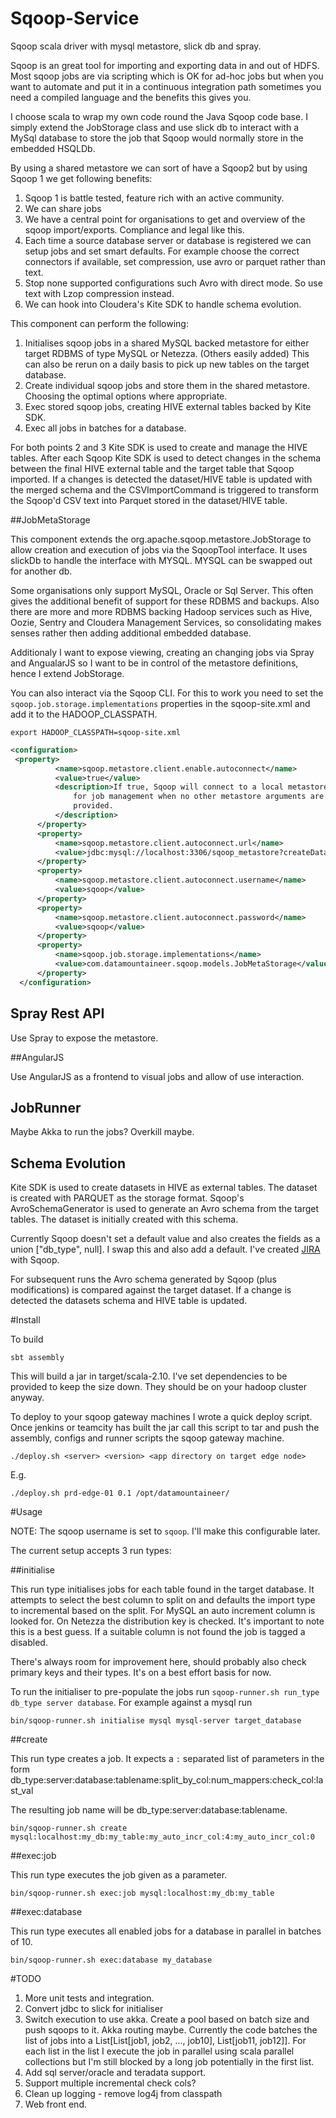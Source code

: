 # Sqoop-Service
Sqoop scala driver with mysql metastore, slick db and spray.

Sqoop is an great tool for importing and exporting data in and out of HDFS. Most sqoop jobs are via scripting which is OK for ad-hoc jobs but when you want to automate and put it in a continuous integration path sometimes you need a compiled language and the benefits this gives you.

I choose scala to wrap my own code round the Java Sqoop code base. I simply extend the JobStorage class and use slick db to interact with a MySql database to store the job that Sqoop would normally store in the embedded HSQLDb.

By using a shared metastore we can sort of have a Sqoop2 but by using Sqoop 1 we get following benefits:

1.  Sqoop 1 is battle tested, feature rich with an active community.
2.  We can share jobs
3.  We have a central point for organisations to get and overview of the sqoop import/exports. Compliance and legal like this.
4.  Each time a source database server or database is registered we can setup jobs and set smart defaults. For example choose the correct connectors if available, set compression, use avro or parquet rather than text.
5.  Stop none supported configurations such Avro with direct mode. So use text with Lzop compression instead.
6.  We can hook into Cloudera's Kite SDK to handle schema evolution.

This component can perform the following:

1.  Initialises sqoop jobs in a shared MySQL backed metastore for either target RDBMS of type MySQL or Netezza. (Others easily added)
    This can also be rerun on a daily basis to pick up new tables on the target database.
2.  Create individual sqoop jobs and store them in the shared metastore. Choosing the optimal options where appropriate.
3.  Exec stored sqoop jobs, creating HIVE external tables backed by Kite SDK.
4.  Exec all jobs in batches for a database.

For both points 2 and 3 Kite SDK is used to create and manage the HIVE tables. After each Sqoop Kite SDK is used to detect changes in the schema between the final HIVE external table and the target table that Sqoop imported. If a changes is detected the dataset/HIVE table is updated with the merged schema and the CSVImportCommand is triggered to transform the Sqoop'd CSV text into Parquet stored in the dataset/HIVE table.

##JobMetaStorage

This component extends the org.apache.sqoop.metastore.JobStorage to allow creation and execution of jobs via the SqoopTool interface. It uses slickDb to handle the interface with MYSQL. MYSQL can be swapped out for another db.

Some organisations only support MySQL, Oracle or Sql Server. This often gives the additional benefit of support for these RDBMS and backups. Also there are more and more RDBMS backing Hadoop services such as Hive, Oozie, Sentry and Cloudera Management Services, so consolidating makes senses rather then adding additional embedded database.

Additionaly I want to expose viewing, creating an changing jobs via Spray and AngualarJS so I want to be in control of the metastore definitions, hence I extend JobStorage.

You can also interact via the Sqoop CLI. For this to work you need to set the `sqoop.job.storage.implementations` properties in the sqoop-site.xml and add it to the HADOOP_CLASSPATH.

```
export HADOOP_CLASSPATH=sqoop-site.xml
```

```xml
<configuration>
 <property>
          <name>sqoop.metastore.client.enable.autoconnect</name>
          <value>true</value>
          <description>If true, Sqoop will connect to a local metastore
              for job management when no other metastore arguments are
              provided.
          </description>
      </property>
      <property>
          <name>sqoop.metastore.client.autoconnect.url</name>
          <value>jdbc:mysql://localhost:3306/sqoop_metastore?createDatabaseIfNotExist=false</value>
      </property>
      <property>
          <name>sqoop.metastore.client.autoconnect.username</name>
          <value>sqoop</value>
      </property>
      <property>
          <name>sqoop.metastore.client.autoconnect.password</name>
          <value>sqoop</value>
      </property>
      <property>
          <name>sqoop.job.storage.implementations</name>
          <value>com.datamountaineer.sqoop.models.JobMetaStorage</value>
      </property>
  </configuration>
```
## Spray Rest API

Use Spray to expose the metastore.

##AngularJS

Use AngularJS as a frontend to visual jobs and allow of use interaction.

## JobRunner

Maybe Akka to run the jobs? Overkill maybe.

## Schema Evolution

Kite SDK is used to create datasets in HIVE as external tables. The dataset is created with PARQUET as the storage format. Sqoop's AvroSchemaGenerator is used to generate an Avro schema from the target tables. The dataset is initially created with this schema.

Currently Sqoop doesn't set a default value and also creates the fields as a union ["db_type", null]. I swap this and also add a default. I've created [JIRA](https://issues.apache.org/jira/browse/SQOOP-2252) with Sqoop.

For subsequent runs the Avro schema generated by Sqoop (plus modifications) is compared against the target dataset. If a change is detected the datasets schema and HIVE table is updated.

#Install

To build

```
sbt assembly
```

This will build a jar in target/scala-2.10. I've set dependencies to be provided to keep the size down. They should be on your hadoop cluster anyway.

To deploy to your sqoop gateway machines I wrote a quick deploy script. Once jenkins or teamcity has built the jar call this script to tar and push the assembly, configs and runner scripts the sqoop gateway machine.

```
./deploy.sh <server> <version> <app directory on target edge node>
```
E.g.

```
./deploy.sh prd-edge-01 0.1 /opt/datamountaineer/
```

#Usage

NOTE: The sqoop username is set to `sqoop`. I'll make this configurable later.

The current setup accepts 3 run types:

##initialise

 This run type initialises jobs for each table found in the target database. It attempts to select the best column to split on and defaults the import type to incremental based on the split. For MySQL an auto increment column is looked for. On Netezza the distribution key is checked. It's important to note this is a best guess. If a suitable column is not found the job is tagged a disabled.

 There's always room for improvement here, should probably also check primary keys and their types. It's on a best effort basis for now.

To run the initialiser to pre-populate the jobs run `sqoop-runner.sh run_type db_type server database`. For example against a mysql run

```
bin/sqoop-runner.sh initialise mysql mysql-server target_database
```

##create

 This run type creates a job. It expects a `:` separated list of parameters in the form db_type:server:database:tablename:split_by_col:num_mappers:check_col:last_val

 The resulting job name will be db_type:server:database:tablename.

 ```
 bin/sqoop-runner.sh create mysql:localhost:my_db:my_table:my_auto_incr_col:4:my_auto_incr_col:0
 ```

##exec:job

This run type executes the job given as a parameter.

```
bin/sqoop-runner.sh exec:job mysql:localhost:my_db:my_table
```

##exec:database

This run type executes all enabled jobs for a database in parallel in batches of 10.


```
bin/sqoop-runner.sh exec:database my_database
```

#TODO

1.  More unit tests and integration.
2.  Convert jdbc to slick for initialiser
3.  Switch execution to use akka. Create a pool based on batch size and push sqoops to it. Akka routing maybe. Currently the code batches the list of jobs into a List[List[job1, job2, ..., job10], List[job11, job12]]. For each list in the list I execute the job in parallel using scala parallel collections but I'm still blocked by a long job potentially in the first list.
4.  Add sql server/oracle and teradata support.
5.  Support multiple incremental check cols?
6.  Clean up logging - remove log4j from classpath
7.  Web front end.